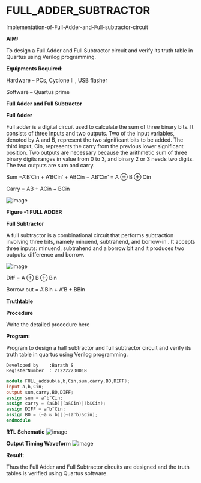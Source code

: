 # FULL_ADDER_SUBTRACTOR

Implementation-of-Full-Adder-and-Full-subtractor-circuit

**AIM:**

To design a Full Adder and Full Subtractor circuit and verify its truth table in Quartus using Verilog programming.

**Equipments Required:**

Hardware – PCs, Cyclone II , USB flasher

Software – Quartus prime

**Full Adder and Full Subtractor**

**Full Adder**

Full adder is a digital circuit used to calculate the sum of three binary bits. It consists of three inputs and two outputs. Two of the input variables, denoted by A and B, represent the two significant bits to be added. The third input, Cin, represents the carry from the previous lower significant position. Two outputs are necessary because the arithmetic sum of three binary digits ranges in value from 0 to 3, and binary 2 or 3 needs two digits. The two outputs are sum and carry.

Sum =A’B’Cin + A’BCin’ + ABCin + AB’Cin’ = A ⊕ B ⊕ Cin 

Carry = AB + ACin + BCin

![image](https://github.com/naavaneetha/FULL_ADDER_SUBTRACTOR/assets/154305477/0f30ba51-5ffb-4198-845f-18e054f675e7)

**Figure -1 FULL ADDER**

**Full Subtractor**

A full subtractor is a combinational circuit that performs subtraction involving three bits, namely minuend, subtrahend, and borrow-in . It accepts three inputs: minuend, subtrahend and a borrow bit and it produces two outputs: difference and borrow.

![image](https://github.com/naavaneetha/FULL_ADDER_SUBTRACTOR/assets/154305477/02b24f51-ab51-4304-9ad6-7b81ffc1ead5)

Diff = A ⊕ B ⊕ Bin 

Borrow out = A'Bin + A'B + BBin

**Truthtable**

**Procedure**

Write the detailed procedure here

**Program:**

Program to design a half subtractor and full subtractor circuit and verify its truth table in quartus using Verilog programming. 
```
Developed by    :Barath S
RegisterNumber  : 212222230018
```
```verilog
module FULL_addsub(a,b,Cin,sum,carry,BO,DIFF);
input a,b,Cin;
output sum,carry,BO,DIFF;
assign sum = a^b^Cin;
assign carry = (a&b)|(a&Cin)|(b&Cin);
assign DIFF = a^b^Cin;
assign BO = (~a & b)|(~(a^b)&Cin);
endmodule

```

**RTL Schematic**
![image](https://github.com/barathsubramani/FULL_ADDER_SUBTRACTOR/assets/118542617/89b3391b-4a30-4e6a-9b31-e2a78191b1ed)


**Output Timing Waveform**
![image](https://github.com/barathsubramani/FULL_ADDER_SUBTRACTOR/assets/118542617/7793f162-8c27-4b0c-bc60-98abae2b9152)


**Result:**

Thus the Full Adder and Full Subtractor circuits are designed and the truth tables is verified using Quartus software.



